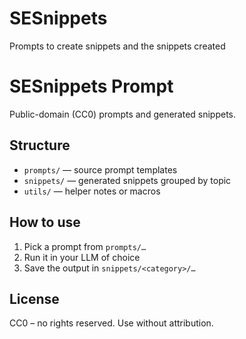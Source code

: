 # SESnippets
Prompts to create snippets and the snippets created
# SESnippets Prompt

Public-domain (CC0) prompts and generated snippets.

## Structure
- `prompts/` — source prompt templates
- `snippets/` — generated snippets grouped by topic
- `utils/` — helper notes or macros

## How to use
1. Pick a prompt from `prompts/…`
2. Run it in your LLM of choice
3. Save the output in `snippets/<category>/…`

## License
CC0 – no rights reserved. Use without attribution.
